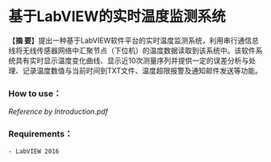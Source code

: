 # 基于LabVIEW的实时温度监测系统
【**摘 要**】提出一种基于LabVIEW软件平台的实时温度监测系统，利用串行通信总线将无线传感器网络中汇聚节点（下位机）的温度数据读取到该系统中。该软件系统具有实时显示温度变化曲线、显示近10次测量序列并提供一定的误差分析与处理、记录温度数值与当前时间到TXT文件、温度超限报警及通知邮件发送等功能。

### How to use：
*Reference by Introduction.pdf*

### Requirements：
	- LabVIEW 2016












